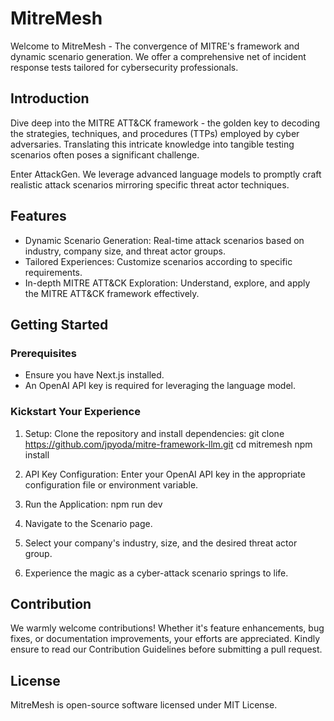 # MitreMesh

Welcome to MitreMesh - The convergence of MITRE's framework and dynamic scenario generation. We offer a comprehensive net of incident response tests tailored for cybersecurity professionals.

## Introduction

Dive deep into the MITRE ATT&CK framework - the golden key to decoding the strategies, techniques, and procedures (TTPs) employed by cyber adversaries. Translating this intricate knowledge into tangible testing scenarios often poses a significant challenge.

Enter AttackGen. We leverage advanced language models to promptly craft realistic attack scenarios mirroring specific threat actor techniques.

## Features

- Dynamic Scenario Generation: Real-time attack scenarios based on industry, company size, and threat actor groups.
- Tailored Experiences: Customize scenarios according to specific requirements.
- In-depth MITRE ATT&CK Exploration: Understand, explore, and apply the MITRE ATT&CK framework effectively.

## Getting Started

### Prerequisites

- Ensure you have Next.js installed.
- An OpenAI API key is required for leveraging the language model.

### Kickstart Your Experience

1. Setup: Clone the repository and install dependencies:
   git clone https://github.com/jpyoda/mitre-framework-llm.git
   cd mitremesh
   npm install

2. API Key Configuration: Enter your OpenAI API key in the appropriate configuration file or environment variable.

3. Run the Application:
   npm run dev

4. Navigate to the Scenario page.
5. Select your company's industry, size, and the desired threat actor group.
6. Experience the magic as a cyber-attack scenario springs to life.

## Contribution

We warmly welcome contributions! Whether it's feature enhancements, bug fixes, or documentation improvements, your efforts are appreciated. Kindly ensure to read our Contribution Guidelines before submitting a pull request.

## License

MitreMesh is open-source software licensed under MIT License.
